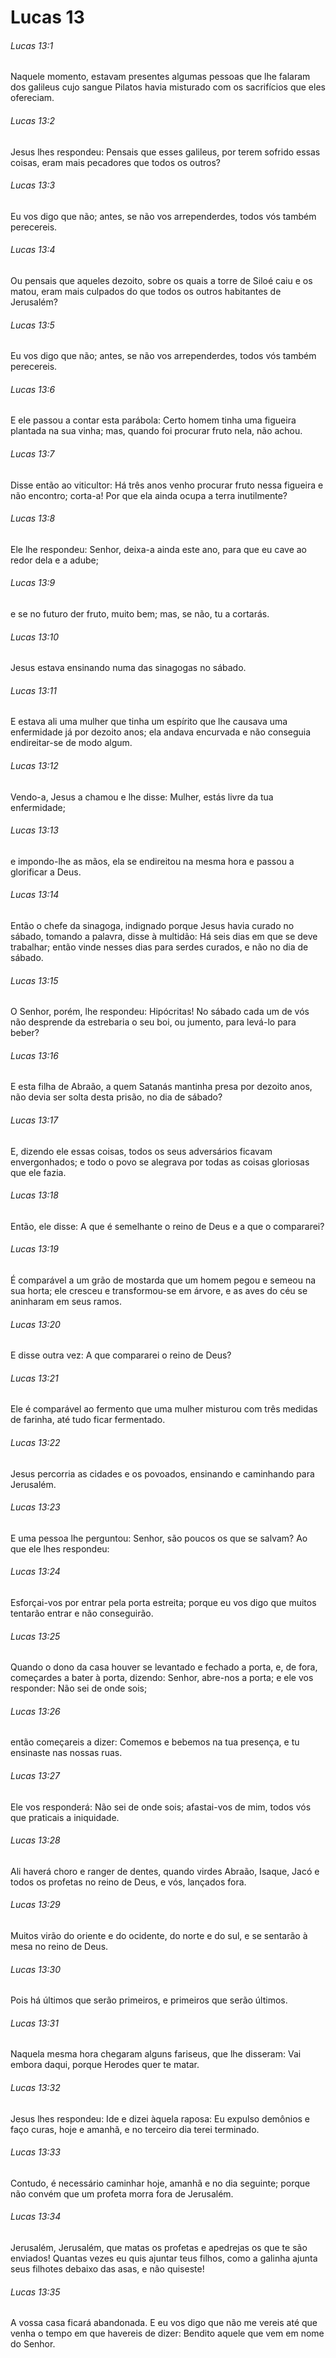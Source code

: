 # Lucas 13

###### Lucas 13:1

Naquele momento, estavam presentes algumas pessoas que lhe falaram dos galileus cujo sangue Pilatos havia misturado com os sacrifícios que eles ofereciam.

###### Lucas 13:2

Jesus lhes respondeu: Pensais que esses galileus, por terem sofrido essas coisas, eram mais pecadores que todos os outros?

###### Lucas 13:3

Eu vos digo que não; antes, se não vos arrependerdes, todos vós também perecereis.

###### Lucas 13:4

Ou pensais que aqueles dezoito, sobre os quais a torre de Siloé caiu e os matou, eram mais culpados do que todos os outros habitantes de Jerusalém?

###### Lucas 13:5

Eu vos digo que não; antes, se não vos arrependerdes, todos vós também perecereis.

###### Lucas 13:6

E ele passou a contar esta parábola: Certo homem tinha uma figueira plantada na sua vinha; mas, quando foi procurar fruto nela, não achou.

###### Lucas 13:7

Disse então ao viticultor: Há três anos venho procurar fruto nessa figueira e não encontro; corta-a! Por que ela ainda ocupa a terra inutilmente?

###### Lucas 13:8

Ele lhe respondeu: Senhor, deixa-a ainda este ano, para que eu cave ao redor dela e a adube;

###### Lucas 13:9

e se no futuro der fruto, muito bem; mas, se não, tu a cortarás.

###### Lucas 13:10

Jesus estava ensinando numa das sinagogas no sábado.

###### Lucas 13:11

E estava ali uma mulher que tinha um espírito que lhe causava uma enfermidade já por dezoito anos; ela andava encurvada e não conseguia endireitar-se de modo algum.

###### Lucas 13:12

Vendo-a, Jesus a chamou e lhe disse: Mulher, estás livre da tua enfermidade;

###### Lucas 13:13

e impondo-lhe as mãos, ela se endireitou na mesma hora e passou a glorificar a Deus.

###### Lucas 13:14

Então o chefe da sinagoga, indignado porque Jesus havia curado no sábado, tomando a palavra, disse à multidão: Há seis dias em que se deve trabalhar; então vinde nesses dias para serdes curados, e não no dia de sábado.

###### Lucas 13:15

O Senhor, porém, lhe respondeu: Hipócritas! No sábado cada um de vós não desprende da estrebaria o seu boi, ou jumento, para levá-lo para beber?

###### Lucas 13:16

E esta filha de Abraão, a quem Satanás mantinha presa por dezoito anos, não devia ser solta desta prisão, no dia de sábado?

###### Lucas 13:17

E, dizendo ele essas coisas, todos os seus adversários ficavam envergonhados; e todo o povo se alegrava por todas as coisas gloriosas que ele fazia.

###### Lucas 13:18

Então, ele disse: A que é semelhante o reino de Deus e a que o compararei?

###### Lucas 13:19

É comparável a um grão de mostarda que um homem pegou e semeou na sua horta; ele cresceu e transformou-se em árvore, e as aves do céu se aninharam em seus ramos.

###### Lucas 13:20

E disse outra vez: A que compararei o reino de Deus?

###### Lucas 13:21

Ele é comparável ao fermento que uma mulher misturou com três medidas de farinha, até tudo ficar fermentado.

###### Lucas 13:22

Jesus percorria as cidades e os povoados, ensinando e caminhando para Jerusalém.

###### Lucas 13:23

E uma pessoa lhe perguntou: Senhor, são poucos os que se salvam? Ao que ele lhes respondeu:

###### Lucas 13:24

Esforçai-vos por entrar pela porta estreita; porque eu vos digo que muitos tentarão entrar e não conseguirão.

###### Lucas 13:25

Quando o dono da casa houver se levantado e fechado a porta, e, de fora, começardes a bater à porta, dizendo: Senhor, abre-nos a porta; e ele vos responder: Não sei de onde sois;

###### Lucas 13:26

então começareis a dizer: Comemos e bebemos na tua presença, e tu ensinaste nas nossas ruas.

###### Lucas 13:27

Ele vos responderá: Não sei de onde sois; afastai-vos de mim, todos vós que praticais a iniquidade.

###### Lucas 13:28

Ali haverá choro e ranger de dentes, quando virdes Abraão, Isaque, Jacó e todos os profetas no reino de Deus, e vós, lançados fora.

###### Lucas 13:29

Muitos virão do oriente e do ocidente, do norte e do sul, e se sentarão à mesa no reino de Deus.

###### Lucas 13:30

Pois há últimos que serão primeiros, e primeiros que serão últimos.

###### Lucas 13:31

Naquela mesma hora chegaram alguns fariseus, que lhe disseram: Vai embora daqui, porque Herodes quer te matar.

###### Lucas 13:32

Jesus lhes respondeu: Ide e dizei àquela raposa: Eu expulso demônios e faço curas, hoje e amanhã, e no terceiro dia terei terminado.

###### Lucas 13:33

Contudo, é necessário caminhar hoje, amanhã e no dia seguinte; porque não convém que um profeta morra fora de Jerusalém.

###### Lucas 13:34

Jerusalém, Jerusalém, que matas os profetas e apedrejas os que te são enviados! Quantas vezes eu quis ajuntar teus filhos, como a galinha ajunta seus filhotes debaixo das asas, e não quiseste!

###### Lucas 13:35

A vossa casa ficará abandonada. E eu vos digo que não me vereis até que venha o tempo em que havereis de dizer: Bendito aquele que vem em nome do Senhor.

